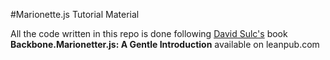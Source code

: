 #Marionette.js Tutorial Material

All the code written in this repo is done following [David Sulc's](https://github.com/davidsulc) book __Backbone.Marionetter.js: A Gentle Introduction__ available on leanpub.com

